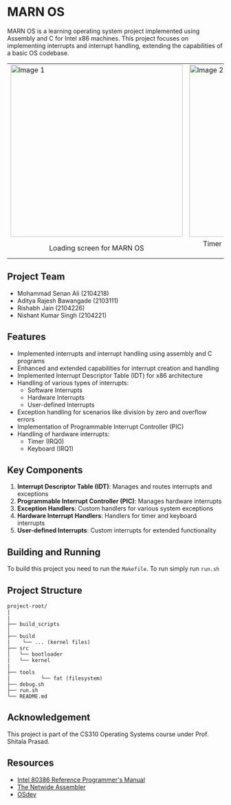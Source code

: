﻿# MARN OS

MARN OS is a learning operating system project implemented using Assembly and C for Intel x86 machines. This project focuses on implementing interrupts and interrupt handling, extending the capabilities of a basic OS codebase.

<table>
    <tr>
        <td><img src="https://github.com/user-attachments/assets/4401d3d7-8f41-454d-880b-a4d17ea837c3" alt="Image 1" width="400"></td>
        <td><img src="https://github.com/user-attachments/assets/d5ae13ea-0eed-48a5-8896-bcd06bd0259d" alt="Image 2" width="400"></td>
    </tr>
    <tr>
        <td  style="text-align: center;">Loading screen for MARN OS</td>
        <td  style="text-align: center;">Timer interrupt and Keyboard interrupt being handled</td>
    </tr>
</table>




## Project Team
- Mohammad Senan Ali (2104218)
- Aditya Rajesh Bawangade (2103111)
- Rishabh Jain (2104226)
- Nishant Kumar Singh (2104221)

## Features

- Implemented interrupts and interrupt handling using assembly and C programs
- Enhanced and extended capabilities for interrupt creation and handling
- Implemented Interrupt Descriptor Table (IDT) for x86 architecture
- Handling of various types of interrupts:
  - Software Interrupts
  - Hardware Interrupts
  - User-defined Interrupts
- Exception handling for scenarios like division by zero and overflow errors
- Implementation of Programmable Interrupt Controller (PIC)
- Handling of hardware interrupts:
  - Timer (IRQ0)
  - Keyboard (IRQ1)

## Key Components

1. **Interrupt Descriptor Table (IDT)**: Manages and routes interrupts and exceptions
2. **Programmable Interrupt Controller (PIC)**: Manages hardware interrupts
3. **Exception Handlers**: Custom handlers for various system exceptions
4. **Hardware Interrupt Handlers**: Handlers for timer and keyboard interrupts
5. **User-defined Interrupts**: Custom interrupts for extended functionality

## Building and Running

To build this project you need to run the  `Makefile`.
To run simply run `run.sh`

## Project Structure
```
project-root/
|
|
├── build_scripts
│
├── build
|    └── ... (kernel files)
├── src      
│   └── bootloader
|   └── kernel
|    
├── tools     
|          └── fat (filesystem)                  
├── debug.sh
├── run.sh
└── README.md
```
## Acknowledgement

This project is part of the CS310 Operating Systems course under Prof. Shitala Prasad. 

## Resources

- [Intel 80386 Reference Programmer's Manual](https://pdos.csail.mit.edu/6.828/2018/readings/i386/c09.htm)
- [The Netwide Assembler](https://www.nasm.us/doc/)
- [OSdev](https://wiki.osdev.org/Getting_Started)



